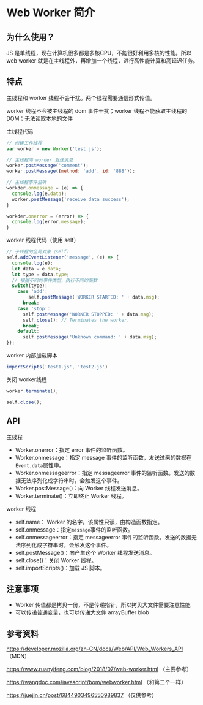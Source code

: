 # Web Worker 简介

## 为什么使用？

JS 是单线程，现在计算机很多都是多核CPU，不能很好利用多核的性能。所以 web worker 就是在主线程外，再增加一个线程，进行高性能计算和高延迟任务。

## 特点

主线程和 worker 线程不会干扰。两个线程需要通信形式传值。

worker 线程不会被主线程的 dom 事件干扰；worker 线程不能获取主线程的 DOM；无法读取本地的文件

主线程代码

~~~js
// 创建工作线程
var worker = new Worker('test.js');

// 主线程向 worder 发送消息
worker.postMessage('comment');
worker.postMessage({method: 'add', id: '888'});

// 主线程事件监听
workder.onmessage = (e) => {
  console.log(e.data);
  worker.postMessage('receive data success');
}

workder.onerror = (error) => {
  console.log(error.message);
}
~~~

worker 线程代码（使用 self）

~~~js
// 子线程的全局对象（self）
self.addEventListener('message', (e) => {
  console.log(e);
  let data = e.data;
  let type = data.type;
  // 根据不同的事件类型，执行不同的函数
  switch(type):
    case 'add':
    	self.postMessage('WORKER STARTED: ' + data.msg);
      break;
    case 'stop':
      self.postMessage('WORKER STOPPED: ' + data.msg);
      self.close(); // Terminates the worker.
      break;
    default:
      self.postMessage('Unknown command: ' + data.msg);
});
~~~

worker 内部加载脚本

~~~js
importScripts('test1.js', 'test2.js')
~~~

关闭 worker线程

~~~js
worker.terminate();

self.close();
~~~

## API

主线程

- Worker.onerror：指定 error 事件的监听函数。
- Worker.onmessage：指定 message 事件的监听函数，发送过来的数据在`Event.data`属性中。
- Worker.onmessageerror：指定 messageerror 事件的监听函数。发送的数据无法序列化成字符串时，会触发这个事件。
- Worker.postMessage()：向 Worker 线程发送消息。
- Worker.terminate()：立即终止 Worker 线程。

worker 线程

- self.name： Worker 的名字。该属性只读，由构造函数指定。
- self.onmessage：指定`message`事件的监听函数。
- self.onmessageerror：指定 messageerror 事件的监听函数。发送的数据无法序列化成字符串时，会触发这个事件。
- self.postMessage()：向产生这个 Worker 线程发送消息。
- self.close()：关闭 Worker 线程。
- self.importScripts()：加载 JS 脚本。




## 注意事项

- Worker 传值都是拷贝一份，不是传递指针，所以拷贝大文件需要注意性能
- 可以传递普通变量，也可以传递大文件 arrayBuffer blob



## 参考资料

https://developer.mozilla.org/zh-CN/docs/Web/API/Web_Workers_API （MDN）

https://www.ruanyifeng.com/blog/2018/07/web-worker.html （主要参考）

https://wangdoc.com/javascript/bom/webworker.html （和第二个一样）

https://juejin.cn/post/6844903496550989837 （仅供参考）

